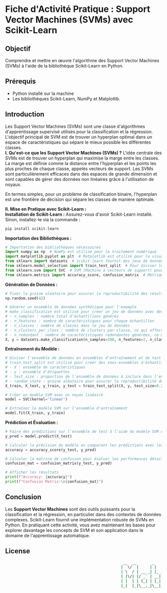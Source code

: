 # Fiche d'Activité Pratique : Support Vector Machines (SVMs) avec Scikit-Learn
## Objectif
 Comprendre et mettre en œuvre l'algorithme des Support Vector Machines (SVMs) à l'aide de la bibliothèque Scikit-Learn en Python.
## Prérequis  
* Python installé sur la machine
* Les bibliothèques Scikit-Learn, NumPy et Matplotlib.
## Introduction
Les Support Vector Machines (SVMs) sont une classe d'algorithmes d'apprentissage supervisé utilisés pour la classification et la régression. L'objectif principal de SVM est de trouver un hyperplan optimal dans un espace de caractéristiques qui sépare le mieux possible les différentes classes.  
**I. Qu'est-ce que les Support Vector Machines (SVMs) ?**
L'idée centrale des SVMs est de trouver un hyperplan qui maximise la marge entre les classes. La marge est définie comme la distance entre l'hyperplan et les points les plus proches de chaque classe, appelés vecteurs de support. Les SVMs sont particulièrement efficaces dans des espaces de grande dimension et sont capables de gérer des données non linéaires grâce à l'utilisation de noyaux.

En termes simples, pour un problème de classification binaire, l'hyperplan est une frontière de décision qui sépare les classes de manière optimale.  
  
**II. Mise en Pratique avec Scikit-Learn :**  
**Installation de Scikit-Learn :**
  Assurez-vous d'avoir Scikit-Learn installé. Sinon, installez-le via la commande : 
```sh
pip install scikit-learn
```
**Importation des Bibliothèques :**
```python
# Importation des bibliothèques nécessaires
import numpy as np  # NumPy est utilisé pour le traitement numérique
import matplotlib.pyplot as plt  # Matplotlib est utilisé pour la visualisation
from sklearn import datasets  # scikit-learn fournit des jeux de données prêts à l'emploi
from sklearn.model_selection import train_test_split  # Pour diviser les données en ensembles d'entraînement et de test
from sklearn.svm import SVC  # SVM (Machine à vecteurs de support) pour la classification
from sklearn.metrics import accuracy_score, confusion_matrix  # Métriques pour évaluer la performance du modèle
```
**Génération de Données :**
```python
# Fixer la graine aléatoire pour assurer la reproductibilité des résultats
np.random.seed(42)

# Générer un ensemble de données synthétique pour l'exemple
# make_classification est utilisé pour créer un jeu de données avec des caractéristiques prédéfinies
# - n_samples : nombre total d'échantillons générés
# - n_features : nombre de caractéristiques pour chaque échantillon
# - n_classes : nombre de classes dans le jeu de données
# - n_clusters_per_class : nombre de clusters par classe, ce qui affecte la dispersion des points de chaque classe
# - n_redundant : nombre de caractéristiques redondantes générées, ce qui ajoute du bruit au jeu de données
X, y = datasets.make_classification(n_samples=100, n_features=2, n_classes=2, n_clusters_per_class=1, n_redundant=0)
```
**Entraînement du Modèle :**
```python
# Diviser l'ensemble de données en ensembles d'entraînement et de test
# train_test_split est utilisé pour créer des sous-ensembles d'échantillons pour l'entraînement et le test
# - X : ensemble de caractéristiques
# - y : ensemble d'étiquettes
# - test_size : proportion de l'ensemble de données à inclure dans l'ensemble de test
# - random_state : graine aléatoire pour assurer la reproductibilité de la division
X_train, X_test, y_train, y_test = train_test_split(X, y, test_size=0.2, random_state=42)

# Créer un modèle SVM avec un noyau linéaire
model = SVC(kernel='linear')

# Entraîner le modèle SVM sur l'ensemble d'entraînement
model.fit(X_train, y_train)
```
**Prédiction et Évaluation :**
```python
# Faire des prédictions sur l'ensemble de test à l'aide du modèle SVM entraîné
y_pred = model.predict(X_test)

# Calculer la précision du modèle en comparant les prédictions avec les étiquettes réelles
accuracy = accuracy_score(y_test, y_pred)

# Calculer la matrice de confusion pour évaluer les performances détaillées du modèle
confusion_mat = confusion_matrix(y_test, y_pred)

# Afficher les résultats
print(f"Accuracy: {accuracy}")
print(f"Confusion Matrix:\n{confusion_mat}")
```
## Conclusion
Les **Support Vector Machines** sont des outils puissants pour la classification et la régression, en particulier dans des contextes de données complexes. Scikit-Learn fournit une implémentation robuste de SVMs en Python. En pratiquant cette activité, vous avez maintenant les bases pour explorer davantage les concepts de SVM et son application dans le domaine de l'apprentissage automatique.
## License
```sh
                                                     __  __       _        _          _______             
                                                    |  \/  |     | |      (_)        |__   __|            
                                                    | \  / | __ _| |_ _ __ ___  __      | | ___ _ __ __ _ 
                                                    | |\/| |/ _` | __| '__| \ \/ /      | |/ _ \ '__/ _` |
                                                    | |  | | (_| | |_| |  | |>  <       | |  __/ | | (_| |
                                                    |_|  |_|\__,_|\__|_|  |_/_/\_\      |_|\___|_|  \__,_|   🇲🇬
```
                                                       




